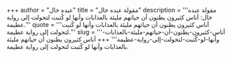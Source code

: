 +++
author = "عبده خال"
title = "مقولة عبده خال"
description = '''مقولة عبده خال: أناس كثيرون يظنون أن حياتهم مليئة بالعذابات وأنها لو كُتبت لتحولت إلى رواية عظيمة.'''
quote = '''أناس كثيرون يظنون أن حياتهم مليئة بالعذابات وأنها لو كُتبت لتحولت إلى رواية عظيمة.'''
slug = '''أناس-كثيرون-يظنون-أن-حياتهم-مليئة-بالعذابات-وأنها-لو-كُتبت-لتحولت-إلى-رواية-عظيمة'''
+++
أناس كثيرون يظنون أن حياتهم مليئة بالعذابات وأنها لو كُتبت لتحولت إلى رواية عظيمة.
